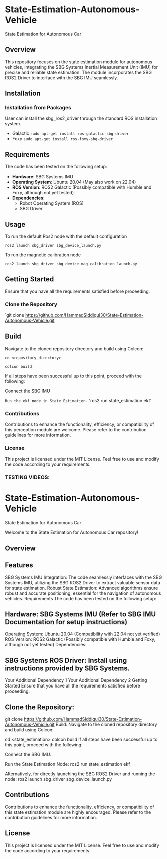 # State-Estimation-Autonomous-Vehicle

State Estimation for Autonomous Car

## Overview

This repository focuses on the state estimation module for autonomous vehicles, integrating the SBG Systems Inertial Measurement Unit (IMU) for precise and reliable state estimation. The module incorporates the SBG ROS2 Driver to interface with the SBG IMU seamlessly.

## Installation
### Installation from Packages
User can install the sbg_ros2_driver through the standard ROS installation system.
* Galactic ```sudo apt-get install ros-galactic-sbg-driver```
* Foxy ```sudo apt-get install ros-foxy-sbg-driver```

## Requirements

The code has been tested on the following setup:

- **Hardware**: SBG Systems IMU
- **Operating System**: Ubuntu 20.04 (May also work on 22.04)
- **ROS Version**: ROS2 Galactic (Possibly compatible with Humble and Foxy, although not yet tested)
- **Dependencies**: 
  - Robot Operating System (ROS)
  - SBG Driver

## Usage
To run the default Ros2 node with the default configuration

```
ros2 launch sbg_driver sbg_device_launch.py
```

To run the magnetic calibration node

```
ros2 launch sbg_driver sbg_device_mag_calibration_launch.py
```

## Getting Started

Ensure that you have all the requirements satisfied before proceeding.

### Clone the Repository

`git clone https://github.com/HammadSiddiqui30/State-Estimation-Autonomous-Vehicle.git


##  Build
Navigate to the cloned repository directory and build using Colcon:


`cd <repository_directory>`

`colcon build`


If all steps have been successful up to this point, proceed with the following:


Connect the SBG IMU

`Run the ekf node in State Estimation.`
'ros2 run state_estimation ekf'



###  Contributions
Contributions to enhance the functionality, efficiency, or compatibility of this perception module are welcome. Please refer to the contribution guidelines for more information.

###  License
This project is licensed under the MIT License. Feel free to use and modify the code according to your requirements.

### TESTING VIDEOS:























# State-Estimation-Autonomous-Vehicle
State Estimation for Autonomous Car

Welcome to the State Estimation for Autonomous Car repository!

## Overview


## Features
SBG Systems IMU Integration: The code seamlessly interfaces with the SBG Systems IMU, utilizing the SBG ROS2 Driver to extract valuable sensor data for state estimation.
Robust State Estimation: Advanced algorithms ensure robust and accurate positioning, essential for the navigation of autonomous vehicles.
Requirements
The code has been tested on the following setup:

## Hardware: SBG Systems IMU (Refer to SBG IMU Documentation for setup instructions)
Operating System: Ubuntu 20.04 (Compatibility with 22.04 not yet verified)
ROS Version: ROS2 Galactic (Possibly compatible with Humble and Foxy, although not yet tested)
Dependencies:

## SBG Systems ROS Driver: Install using instructions provided by SBG Systems.
Your Additional Dependency 1
Your Additional Dependency 2
Getting Started
Ensure that you have all the requirements satisfied before proceeding.

## Clone the Repository:
git clone https://github.com/HammadSiddiqui30/State-Estimation-Autonomous-Vehicle.git
Build:
Navigate to the cloned repository directory and build using Colcon:

cd <state_estimation>
colcon build
If all steps have been successful up to this point, proceed with the following:

Connect the SBG IMU.

Run the State Estimation Node:
ros2 run state_estimation ekf

Alternatively, for directly launching the SBG ROS2 Driver and running the node:
ros2 launch sbg_driver sbg_device_launch.py

## Contributions
Contributions to enhance the functionality, efficiency, or compatibility of this state estimation module are highly encouraged. Please refer to the contribution guidelines for more information.

## License
This project is licensed under the MIT License. Feel free to use and modify the code according to your requirements.





